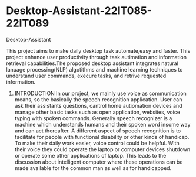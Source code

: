 # Desktop-Assistant-22IT085-22IT089
Desktop-Assistant

This project aims to make daily desktop task automate,easy and faster. This project enhance user productivity through task autimation and information retrieval capabilities.The proposed desktop assistant integrates natural lanuage processing(NLP) algotithms and machine learning techniques to understand user commands, execure tasks, and retrive requested information. 

1. INTRODUCTION
In our project, we mainly use voice as communication means, so the basically the speech recognition application. User can ask their assistants questions, cantrol home autiomation devices and manage other basic tasks such as open application, websites, voice typing  with spoken commands. Generally speech recognizer is a machine which understands humans and their spoken word insome way and can act thereafter. A different aspect of speech recognition is to facilitate for people with functional disability or other kinds of handicap. To make their daily work easier, voice control could be helpful. With their voice they could operate the laptop or computer devices shutdown or operate some other applications of laptop. This leads to the discussion about intelligent computer where these operations can be made available for the common man as well as for handicapped.
